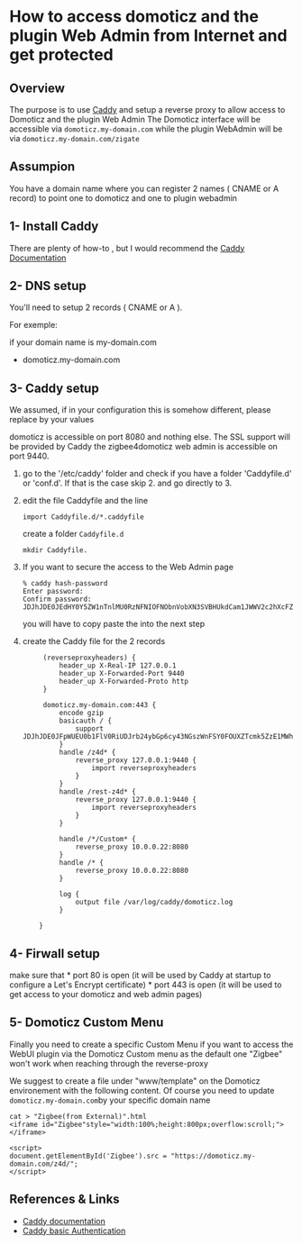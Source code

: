 # How to access domoticz and the plugin Web Admin from Internet and get protected

## Overview

The purpose is to use [Caddy](https://caddyserver.com/docs/) and setup a reverse proxy to allow access to Domoticz and the plugin Web Admin
The Domoticz interface will be accessible via `domoticz.my-domain.com` while the plugin WebAdmin will be via `domoticz.my-domain.com/zigate`
## Assumpion

You have a domain name where you can register 2 names ( CNAME or A record) to point one to domoticz and one to plugin webadmin

## 1- Install Caddy

There are plenty of how-to , but I would recommend the [Caddy Documentation](https://caddyserver.com/docs/install#debian-ubuntu-raspbian)

## 2- DNS setup

You'll need to setup 2 records ( CNAME or A ).

For exemple:

if your domain name is my-domain.com

* domoticz.my-domain.com


## 3- Caddy setup

   We assumed, if in your configuration this is somehow different, please replace by your values
   
   domoticz is accessible on port 8080 and nothing else. The SSL support will be provided by Caddy
   the zigbee4domoticz web admin is accessible on port 9440.

1. go to the '/etc/caddy' folder and check if you have a folder 'Caddyfile.d' or 'conf.d'. If that is the case skip 2. and go directly to 3.
2. edit the file Caddyfile and the line
   ```
   import Caddyfile.d/*.caddyfile
   ```
   
   create a folder `Caddyfile.d`
   ```
   mkdir Caddyfile.
   ```

3. If you want to secure the access to the Web Admin page

   ```
   % caddy hash-password
   Enter password:
   Confirm password:
   JDJhJDE0JEdHY0Y5ZW1nTnlMU0RzNFNIOFNObnVobXN3SVBHUkdCam1JWWV2c2hXcFZSd3AwZ2JWOHdl
   ```
   you will have to copy paste the <hash password> into the next step
  
5. create the Caddy file for the 2 records

   ```
        (reverseproxyheaders) {
            header_up X-Real-IP 127.0.0.1
            header_up X-Forwarded-Port 9440
            header_up X-Forwarded-Proto http
        }

        domoticz.my-domain.com:443 {
            encode gzip
            basicauth / {
                support JDJhJDE0JFpWUEU0b1FlV0RiUDJrb24ybGp6cy43NGszWnFSY0FOUXZTcmk5ZzE1MWhDQnplUnFLdmNH
            }
            handle /z4d* {
                reverse_proxy 127.0.0.1:9440 {
                    import reverseproxyheaders
                }
            }
            handle /rest-z4d* {
                reverse_proxy 127.0.0.1:9440 {
                    import reverseproxyheaders
                }
            }

            handle /*/Custom* {
                reverse_proxy 10.0.0.22:8080
            }
            handle /* {
                reverse_proxy 10.0.0.22:8080
            }

            log {
                output file /var/log/caddy/domoticz.log
            }

       }	
     ```
	
## 4- Firwall setup
	
   make sure that
	* port 80 is open (it will be used by Caddy at startup to configure a Let's Encrypt certificate)
	* port 443 is open (it will be used to get access to your domoticz and web admin pages)

## 5- Domoticz Custom Menu
	
   Finally you need to create a specific Custom Menu if you want to access the WebUI plugin via the Domoticz Custom menu as the default one "Zigbee" won't work when reaching through the reverse-proxy

   We suggest to create a file under "www/template" on the Domoticz environement with the following content. Of course you need to update `domoticz.my-domain.com`by your specific domain name
	
   ```
   cat > "Zigbee(from External)".html
   <iframe id="Zigbee"style="width:100%;height:800px;overflow:scroll;">
   </iframe>

   <script>
   document.getElementById('Zigbee').src = "https://domoticz.my-domain.com/z4d/";
   </script>
   ```
	
	
	
## References & Links
	
   * [Caddy documentation](https://caddyserver.com/docs/)
   * [Caddy basic Authentication](https://caddyserver.com/docs/caddyfile/directives/basicauth)

